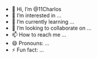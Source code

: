 - 👋 Hi, I’m @11Charlos
- 👀 I’m interested in ...
- 🌱 I’m currently learning ...
- 💞️ I’m looking to collaborate on ...
- 📫 How to reach me ...
- 😄 Pronouns: ...
- ⚡ Fun fact: ...

<!---
11Charlos/11Charlos is a ✨ special ✨ repository because its `README.md` (this file) appears on your GitHub profile.
You can click the Preview link to take a look at your changes.
--->
